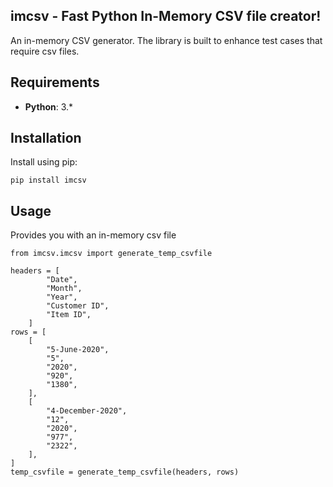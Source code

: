 imcsv - Fast Python In-Memory CSV file creator!
---------------------------------------------------------

An in-memory CSV generator. The library is built to enhance test cases that require csv files.

Requirements
------------

* **Python**:  3.*


Installation
------------

Install using pip:

    pip install imcsv

Usage
-----

Provides you with an in-memory csv file


    from imcsv.imcsv import generate_temp_csvfile

    headers = [
            "Date",
            "Month",
            "Year",
            "Customer ID",
            "Item ID",
        ]
    rows = [
        [
            "5-June-2020",
            "5",
            "2020",
            "920",
            "1380",
        ],
        [
            "4-December-2020",
            "12",
            "2020",
            "977",
            "2322",
        ],
    ]
	temp_csvfile = generate_temp_csvfile(headers, rows)
